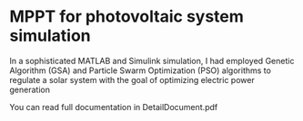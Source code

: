 # MPPT for photovoltaic system simulation

In a sophisticated MATLAB and Simulink simulation, I had employed Genetic Algorithm (GSA) and Particle Swarm Optimization (PSO) algorithms to regulate a solar system with the goal of optimizing electric power generation

You can read full documentation in DetailDocument.pdf
